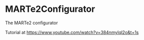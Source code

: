 # MARTe2Configurator
The MARTe2 configurator

Tutorial at
https://www.youtube.com/watch?v=384nmyIql2o&t=1s
